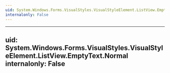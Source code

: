 ```yaml
---
uid: System.Windows.Forms.VisualStyles.VisualStyleElement.ListView.EmptyText
internalonly: False
---
```


---
uid: System.Windows.Forms.VisualStyles.VisualStyleElement.ListView.EmptyText.Normal
internalonly: False
---
